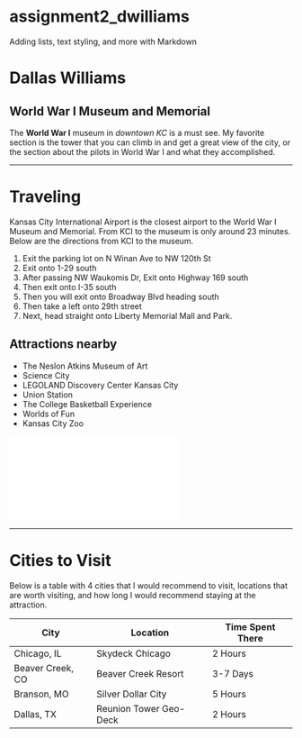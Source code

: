 # assignment2_dwilliams
Adding lists, text styling, and more with Markdown

# Dallas Williams
## World War I Museum and Memorial
The **World War I** museum in *downtown KC* is a must see. My favorite section is the tower that you can climb in and get a great view of the city, or the section about the pilots in World War I and what they accomplished.

-------

# Traveling
Kansas City International Airport is the closest airport to the World War I Museum and Memorial.
From KCI to the museum is only around 23 minutes. Below are the directions from KCI to the museum.
1. Exit the parking lot on N Winan Ave to NW 120th St
2. Exit onto 1-29 south
3. After passing NW Waukomis Dr, Exit onto Highway 169 south
4. Then exit onto I-35 south
5. Then you will exit onto Broadway Blvd heading south
6. Then take a left onto 29th street
7. Next, head straight onto Liberty Memorial Mall and Park.

## Attractions nearby
* The Neslon Atkins Museum of Art
* Science City
* LEGOLAND Discovery Center Kansas City
* Union Station
* The College Basketball Experience
* Worlds of Fun
* Kansas City Zoo

![About Me](AboutMe.md)

-------

# Cities to Visit
Below is a table with 4 cities that I would recommend to visit, locations that are worth visiting, and how long I would recommend staying at the attraction.

| City | Location | Time Spent There |
| --- | --- | --- |
| Chicago, IL | Skydeck Chicago | 2 Hours |
| Beaver Creek, CO | Beaver Creek Resort | 3-7 Days |
| Branson, MO | Silver Dollar City | 5 Hours |
| Dallas, TX | Reunion Tower Geo-Deck | 2 Hours |